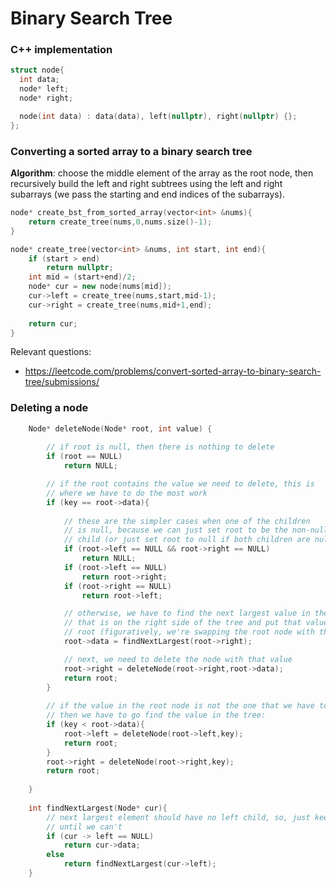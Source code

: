 # Binary Search Tree

### C++ implementation

```cpp
struct node{
  int data;
  node* left;
  node* right;

  node(int data) : data(data), left(nullptr), right(nullptr) {};
};
```

### Converting a sorted array to a binary search tree

**Algorithm**: choose the middle element of the array as the root
node, then recursively build the left and right subtrees using
the left and right subarrays (we pass the starting and
end indices of the subarrays).

```cpp
node* create_bst_from_sorted_array(vector<int> &nums){
    return create_tree(nums,0,nums.size()-1);
}

node* create_tree(vector<int> &nums, int start, int end){
    if (start > end)
        return nullptr;
    int mid = (start+end)/2;
    node* cur = new node(nums[mid]);
    cur->left = create_tree(nums,start,mid-1);
    cur->right = create_tree(nums,mid+1,end);
    
    return cur;
}
```
Relevant questions:
- https://leetcode.com/problems/convert-sorted-array-to-binary-search-tree/submissions/

### Deleting a node

```cpp
    Node* deleteNode(Node* root, int value) {
     
        // if root is null, then there is nothing to delete
        if (root == NULL)
            return NULL;

        // if the root contains the value we need to delete, this is
        // where we have to do the most work
        if (key == root->data){
            
            // these are the simpler cases when one of the children
            // is null, because we can just set root to be the non-null 
            // child (or just set root to null if both children are null)
            if (root->left == NULL && root->right == NULL)
                return NULL;
            if (root->left == NULL)
                return root->right;
            if (root->right == NULL)
                return root->left;

            // otherwise, we have to find the next largest value in the BST
            // that is on the right side of the tree and put that value into 
            // root (figuratively, we're swapping the root node with the next largest node)
            root->data = findNextLargest(root->right);

            // next, we need to delete the node with that value
            root->right = deleteNode(root->right,root->data);
            return root;
        }
        
        // if the value in the root node is not the one that we have to delete,
        // then we have to go find the value in the tree:
        if (key < root->data){
            root->left = deleteNode(root->left,key);
            return root;
        }
        root->right = deleteNode(root->right,key);
        return root;
        
    }
    
    int findNextLargest(Node* cur){
        // next largest element should have no left child, so, just keep going left
        // until we can't
        if (cur -> left == NULL)
            return cur->data;
        else
            return findNextLargest(cur->left);
    }
```
